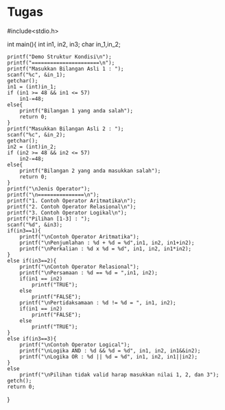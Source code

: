 # Tugas

#include<stdio.h>

int main(){
    int in1, in2, in3;
    char in_1,in_2;

    printf("Demo Struktur Kondisi\n");
    printf("======================\n");
    printf("Masukkan Bilangan Asli 1 : ");
    scanf("%c", &in_1);
    getchar();
    in1 = (int)in_1;
    if (in1 >= 48 && in1 <= 57)
        in1-=48;
    else{
        printf("Bilangan 1 yang anda salah");
        return 0;
    }
    printf("Masukkan Bilangan Asli 2 : ");
    scanf("%c", &in_2);
    getchar();
    in2 = (int)in_2;
    if (in2 >= 48 && in2 <= 57)
        in2-=48;
    else{
        printf("Bilangan 2 yang anda masukkan salah");
        return 0;
    }
    printf("\nJenis Operator");
    printf("\n===============\n");
    printf("1. Contoh Operator Aritmatika\n");
    printf("2. Contoh Operator Relasional\n");
    printf("3. Contoh Operator Logikal\n");
    printf("Pilihan [1-3] : ");
    scanf("%d", &in3);
    if(in3==1){
        printf("\nContoh Operator Aritmatika");
        printf("\nPenjumlahan : %d + %d = %d",in1, in2, in1+in2);
        printf("\nPerkalian : %d x %d = %d", in1, in2, in1*in2);
    }
    else if(in3==2){
        printf("\nContoh Operator Relasional");
        printf("\nPersamaan : %d == %d = ",in1, in2);
        if(in1 == in2)
            printf("TRUE");
        else
            printf("FALSE");
        printf("\nPertidaksamaan : %d != %d = ", in1, in2);
        if(in1 == in2)
            printf("FALSE");
        else
            printf("TRUE");
    }
    else if(in3==3){
        printf("\nContoh Operator Logical");
        printf("\nLogika AND : %d && %d = %d", in1, in2, in1&&in2);
        printf("\nLogika OR : %d || %d = %d", in1, in2, in1||in2);
    }
    else
        printf("\nPilihan tidak valid harap masukkan nilai 1, 2, dan 3");
    getch();
    return 0;
}
